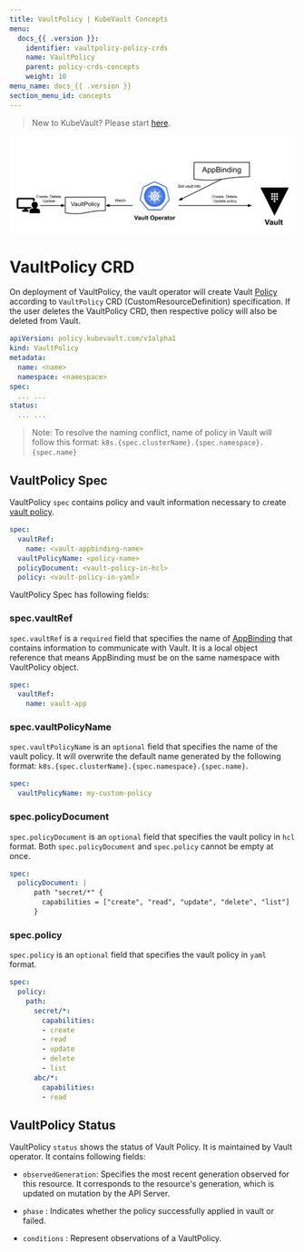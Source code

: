 ```yaml
---
title: VaultPolicy | KubeVault Concepts
menu:
  docs_{{ .version }}:
    identifier: vaultpolicy-policy-crds
    name: VaultPolicy
    parent: policy-crds-concepts
    weight: 10
menu_name: docs_{{ .version }}
section_menu_id: concepts
---
```


> New to KubeVault? Please start [here](/docs/concepts/README.md).

![Vault Policy CRD](/docs/images/concepts/vault_policy.svg)

# VaultPolicy CRD

On deployment of VaultPolicy, the vault operator will create Vault [Policy](https://www.vaultproject.io/docs/concepts/policies.html) 
according to `VaultPolicy` CRD (CustomResourceDefinition) specification. If the user deletes the VaultPolicy CRD, then respective policy will also be deleted from Vault.

```yaml
apiVersion: policy.kubevault.com/v1alpha1
kind: VaultPolicy
metadata:
  name: <name>
  namespace: <namespace>
spec:
  ... ...
status:
  ... ...
```

> Note: To resolve the naming conflict, name of policy in Vault will follow this format: `k8s.{spec.clusterName}.{spec.namespace}.{spec.name}`


## VaultPolicy Spec

VaultPolicy `spec` contains policy and vault information necessary to create [vault policy](https://www.vaultproject.io/docs/concepts/policies.html).

```yaml
spec:
  vaultRef:
    name: <vault-appbinding-name>
  vaultPolicyName: <policy-name>
  policyDocument: <vault-policy-in-hcl>
  policy: <vault-policy-in-yaml>
```

VaultPolicy Spec has following fields:

### spec.vaultRef

`spec.vaultRef` is a `required` field that specifies the name of [AppBinding](/docs/concepts/vault-server-crds/auth-methods/appbinding.md) that contains information to communicate with Vault.
 It is a local object reference that means AppBinding must be on the same namespace with VaultPolicy object. 

```yaml
spec:
  vaultRef:
    name: vault-app
```

### spec.vaultPolicyName

`spec.vaultPolicyName` is an `optional` field that specifies the name of the vault policy. 
It will overwrite the default name generated by the following format: `k8s.{spec.clusterName}.{spec.namespace}.{spec.name}`.

```yaml 
spec:
  vaultPolicyName: my-custom-policy
```


### spec.policyDocument

`spec.policyDocument` is an `optional` field that specifies the vault policy in `hcl` format. Both 
`spec.policyDocument` and `spec.policy` cannot be empty at once. 

```yaml
spec:
  policyDocument: |
      path "secret/*" {
        capabilities = ["create", "read", "update", "delete", "list"]
      }
```

### spec.policy

`spec.policy` is an `optional` field that specifies the vault policy in `yaml` format.

```yaml
spec:
  policy:
    path:
      secret/*:
        capabilities:
        - create
        - read
        - update
        - delete
        - list
      abc/*:
        capabilities:
        - read   
```


## VaultPolicy Status

VaultPolicy `status` shows the status of Vault Policy. It is maintained by Vault operator. It contains following fields:

- `observedGeneration`: Specifies the most recent generation observed for this resource. It corresponds to the resource's generation, 
    which is updated on mutation by the API Server.

- `phase` : Indicates whether the policy successfully applied in vault or failed.

- `conditions` : Represent observations of a VaultPolicy.
